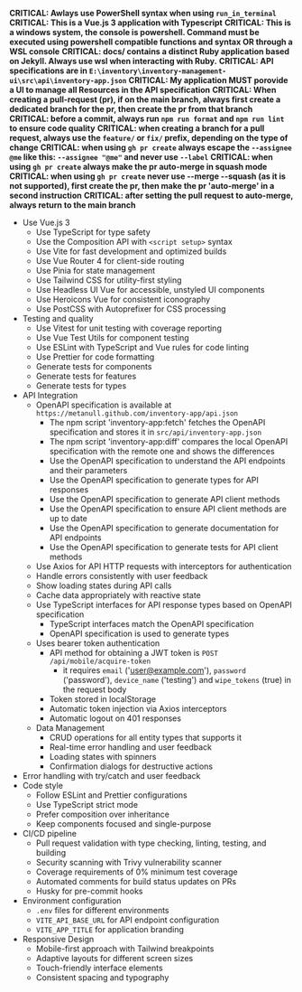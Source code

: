 **CRITICAL: Awlays use PowerShell syntax when using `run_in_terminal`**
**CRITICAL: This is a Vue.js 3 application with Typescript**
**CRITICAL: This is a windows system, the console is powershell. Command must be executed using powershell compatible functions and syntax OR through a WSL console**
**CRITICAL: docs/ contains a distinct Ruby application based on Jekyll. Always use wsl when interacting with Ruby.**
**CRITICAL: API specifications are in `E:\inventory\inventory-management-ui\src\api\inventory-app.json`**
**CRITICAL: My application MUST porovide a UI to manage all Resources in the API specification**
**CRITICAL: When creating a pull-request (pr), if on the main branch, always first create a dedicated branch for the pr, then create the pr from that branch**
**CRITICAL: before a commit, always run `npm run format` and `npm run lint` to ensure code quality**
**CRITICAL: when creating a branch for a pull request, always use the `feature/` or `fix/` prefix, depending on the type of change**
**CRITICAL: when using `gh pr create` always escape the `--assignee @me` like this: `--assignee "@me"` and never use `--label`**
**CRITICAL: when using `gh pr create` always make the pr auto-merge in squash mode**
**CRITICAL: when using `gh pr create` never use --merge --squash (as it is not supported), first create the pr, then make the pr 'auto-merge' in a second instruction**
**CRITICAL: after setting the pull request to auto-merge, always return to the main branch**
- Use Vue.js 3
  - Use TypeScript for type safety
  - Use the Composition API with `<script setup>` syntax
  - Use Vite for fast development and optimized builds
  - Use Vue Router 4 for client-side routing
  - Use Pinia for state management
  - Use Tailwind CSS for utility-first styling
  - Use Headless UI Vue for accessible, unstyled UI components
  - Use Heroicons Vue for consistent iconography
  - Use PostCSS with Autoprefixer for CSS processing
- Testing and quality
  - Use Vitest for unit testing with coverage reporting
  - Use Vue Test Utils for component testing
  - Use ESLint with TypeScript and Vue rules for code linting
  - Use Prettier for code formatting
  - Generate tests for components
  - Generate tests for features
  - Generate tests for types
- API Integration
  - OpenAPI specification is available at `https://metanull.github.com/inventory-app/api.json`
    - The npm script 'inventory-app:fetch' fetches the OpenAPI specification and stores it in `src/api/inventory-app.json`
    - The npm script 'inventory-app:diff' compares the local OpenAPI specification with the remote one and shows the differences
    - Use the OpenAPI specification to understand the API endpoints and their parameters
    - Use the OpenAPI specification to generate types for API responses
    - Use the OpenAPI specification to generate API client methods
    - Use the OpenAPI specification to ensure API client methods are up to date
    - Use the OpenAPI specification to generate documentation for API endpoints
    - Use the OpenAPI specification to generate tests for API client methods
  - Use Axios for API HTTP requests with interceptors for authentication
  - Handle errors consistently with user feedback
  - Show loading states during API calls
  - Cache data appropriately with reactive state
  - Use TypeScript interfaces for API response types based on OpenAPI specification
    - TypeScript interfaces match the OpenAPI specification
    - OpenAPI specification is used to generate types
  - Uses bearer token authentication
    - API method for obtaining a JWT token is `POST /api/mobile/acquire-token`
      - it requires `email` ('user@example.com'), `password` ('password'), `device_name` ('testing') and `wipe_tokens` (true) in the request body
    - Token stored in localStorage
    - Automatic token injection via Axios interceptors
    - Automatic logout on 401 responses
  - Data Management
    - CRUD operations for all entity types that supports it
    - Real-time error handling and user feedback
    - Loading states with spinners
    - Confirmation dialogs for destructive actions
- Error handling with try/catch and user feedback
- Code style
  - Follow ESLint and Prettier configurations
  - Use TypeScript strict mode
  - Prefer composition over inheritance
  - Keep components focused and single-purpose
- CI/CD pipeline
  - Pull request validation with type checking, linting, testing, and building
  - Security scanning with Trivy vulnerability scanner
  - Coverage requirements of 0% minimum test coverage
  - Automated comments for build status updates on PRs
  - Husky for pre-commit hooks
- Environment configuration
  - `.env` files for different environments
  - `VITE_API_BASE_URL` for API endpoint configuration
  - `VITE_APP_TITLE` for application branding
- Responsive Design
  - Mobile-first approach with Tailwind breakpoints
  - Adaptive layouts for different screen sizes
  - Touch-friendly interface elements
  - Consistent spacing and typography
